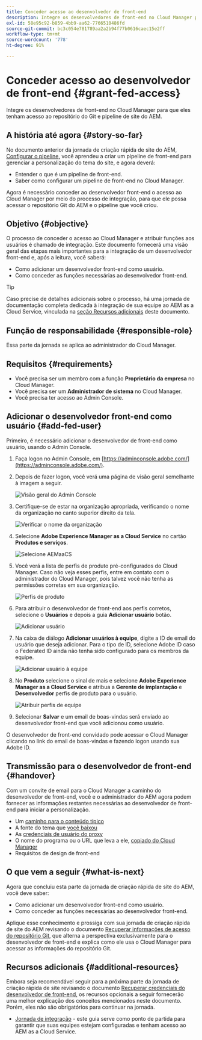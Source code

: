 ```yaml
---
title: Conceder acesso ao desenvolvedor de front-end
description: Integre os desenvolvedores de front-end no Cloud Manager para que eles tenham acesso ao repositório do Git e pipeline de site do AEM.
exl-id: 58e95c92-b859-4bb9-aa62-7766510486fd
source-git-commit: bc3c054e781789aa2a2b94f77b0616caec15e2ff
workflow-type: tm+mt
source-wordcount: '778'
ht-degree: 91%

---
```


# Conceder acesso ao desenvolvedor de front-end {#grant-fed-access}

Integre os desenvolvedores de front-end no Cloud Manager para que eles tenham acesso ao repositório do Git e pipeline de site do AEM.

## A história até agora {#story-so-far}

No documento anterior da jornada de criação rápida de site do AEM, [Configurar o pipeline,](pipeline-setup.md) você aprendeu a criar um pipeline de front-end para gerenciar a personalização do tema do site, e agora deverá:

* Entender o que é um pipeline de front-end.
* Saber como configurar um pipeline de front-end no Cloud Manager.

Agora é necessário conceder ao desenvolvedor front-end o acesso ao Cloud Manager por meio do processo de integração, para que ele possa acessar o repositório Git do AEM e o pipeline que você criou.

## Objetivo {#objective}

O processo de conceder o acesso ao Cloud Manager e atribuir funções aos usuários é chamado de integração. Este documento fornecerá uma visão geral das etapas mais importantes para a integração de um desenvolvedor front-end e, após a leitura, você saberá:

* Como adicionar um desenvolvedor front-end como usuário.
* Como conceder as funções necessárias ao desenvolvedor front-end.

>[!TIP]
>
>Caso precise de detalhes adicionais sobre o processo, há uma jornada de documentação completa dedicada à integração de sua equipe ao AEM as a Cloud Service, vinculada na [seção Recursos adicionais](#additional-resources) deste documento.

## Função de responsabilidade {#responsible-role}

Essa parte da jornada se aplica ao administrador do Cloud Manager.

## Requisitos {#requirements}

* Você precisa ser um membro com a função **Proprietário da empresa** no Cloud Manager.
* Você precisa ser um **Administrador de sistema** no Cloud Manager.
* Você precisa ter acesso ao Admin Console.

## Adicionar o desenvolvedor front-end como usuário {#add-fed-user}

Primeiro, é necessário adicionar o desenvolvedor de front-end como usuário, usando o Admin Console.

1. Faça logon no Admin Console, em [https://adminconsole.adobe.com/](https://adminconsole.adobe.com/).

1. Depois de fazer logon, você verá uma página de visão geral semelhante à imagem a seguir.

   ![Visão geral do Admin Console](assets/admin-console.png)

1. Certifique-se de estar na organização apropriada, verificando o nome da organização no canto superior direito da tela.

   ![Verificar o nome da organização](assets/correct-org.png)

1. Selecione **Adobe Experience Manager as a Cloud Service** no cartão **Produtos e serviços**.

   ![Selecione AEMaaCS](assets/select-aemaacs.png)

1. Você verá a lista de perfis de produto pré-configurados do Cloud Manager. Caso não veja esses perfis, entre em contato com o administrador do Cloud Manager, pois talvez você não tenha as permissões corretas em sua organização.

   ![Perfis de produto](assets/product-profiles.png)

1. Para atribuir o desenvolvedor de front-end aos perfis corretos, selecione o **Usuários** e depois a guia **Adicionar usuário** botão.

   ![Adicionar usuário](assets/add-user.png)

1. Na caixa de diálogo **Adicionar usuários à equipe**, digite a ID de email do usuário que deseja adicionar. Para o tipo de ID, selecione Adobe ID caso o Federated ID ainda não tenha sido configurado para os membros da equipe.

   ![Adicionar usuário à equipe](assets/add-to-team.png)

1. No **Produto** selecione o sinal de mais e selecione **Adobe Experience Manager as a Cloud Service** e atribua a **Gerente de implantação** e **Desenvolvedor** perfis de produto para o usuário.

   ![Atribuir perfis de equipe](assets/assign-team.png)

1. Selecionar **Salvar** e um email de boas-vindas será enviado ao desenvolvedor front-end que você adicionou como usuário.

O desenvolvedor de front-end convidado pode acessar o Cloud Manager clicando no link do email de boas-vindas e fazendo logon usando sua Adobe ID.

## Transmissão para o desenvolvedor de front-end {#handover}

Com um convite de email para o Cloud Manager a caminho do desenvolvedor de front-end, você e o administrador do AEM agora podem fornecer as informações restantes necessárias ao desenvolvedor de front-end para iniciar a personalização.

* Um [caminho para o conteúdo típico](#example-page)
* A fonte do tema que [você baixou](#download-theme)
* As [credenciais de usuário do proxy](#proxy-user)
* O nome do programa ou o URL que leva a ele, [copiado do Cloud Manager](pipeline-setup.md#login)
* Requisitos de design de front-end

## O que vem a seguir {#what-is-next}

Agora que concluiu esta parte da jornada de criação rápida de site do AEM, você deve saber:

* Como adicionar um desenvolvedor front-end como usuário.
* Como conceder as funções necessárias ao desenvolvedor front-end.

Aplique esse conhecimento e prossiga com sua jornada de criação rápida de site do AEM revisando o documento [Recuperar informações de acesso do repositório Git,](retrieve-access.md) que alterna a perspectiva exclusivamente para o desenvolvedor de front-end e explica como ele usa o Cloud Manager para acessar as informações do repositório Git.

## Recursos adicionais {#additional-resources}

Embora seja recomendável seguir para a próxima parte da jornada de criação rápida de site revisando o documento [Recuperar credenciais do desenvolvedor de front-end,](retrieve-access.md) os recursos opcionais a seguir fornecerão uma melhor explicação dos conceitos mencionados neste documento. Porém, eles não são obrigatórios para continuar na jornada.

* [Jornada de integração](/help/journey-onboarding/overview.md) - este guia serve como ponto de partida para garantir que suas equipes estejam configuradas e tenham acesso ao AEM as a Cloud Service.
